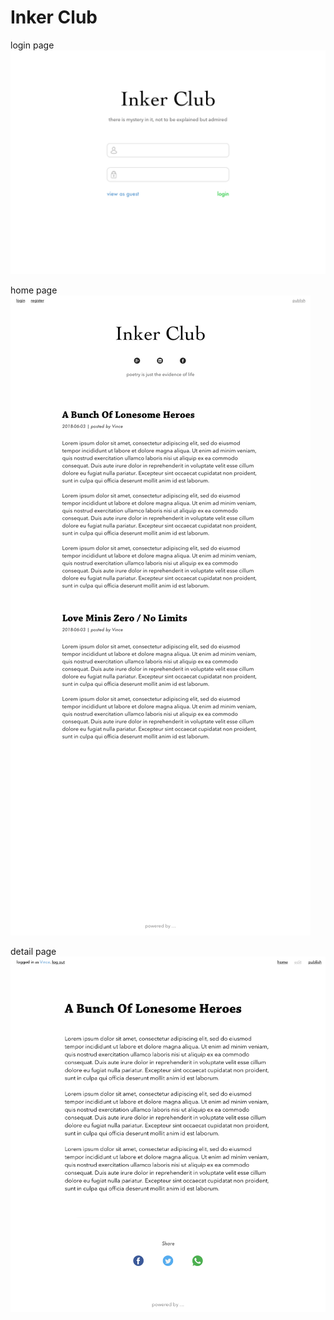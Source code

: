 # Inker Club

login page
![](design/Login.jpg)

home page
![](design/Home.jpg)

detail page
![](design/Detail.jpg)